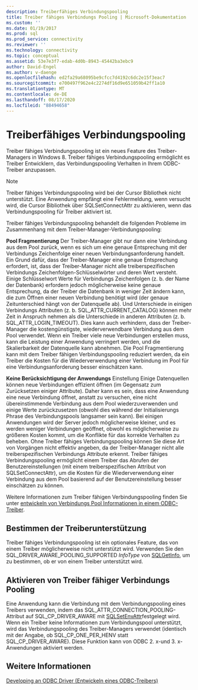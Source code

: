 ```yaml
---
description: Treiberfähiges Verbindungspooling
title: Treiber fähiges Verbindungs Pooling | Microsoft-Dokumentation
ms.custom: ''
ms.date: 01/19/2017
ms.prod: sql
ms.prod_service: connectivity
ms.reviewer: ''
ms.technology: connectivity
ms.topic: conceptual
ms.assetid: 53e7e3f7-edab-4d0b-8943-45442ba3ebc9
author: David-Engel
ms.author: v-daenge
ms.openlocfilehash: ed2fa29a68095be9cfcc7d4192c6dc2e15f3eac7
ms.sourcegitcommit: e700497f962e4c2274df16d9e651059b42ff1a10
ms.translationtype: MT
ms.contentlocale: de-DE
ms.lasthandoff: 08/17/2020
ms.locfileid: "88494658"
---
```

# <a name="driver-aware-connection-pooling"></a>Treiberfähiges Verbindungspooling
Treiber fähiges Verbindungspooling ist ein neues Feature des Treiber-Managers in Windows 8. Treiber fähiges Verbindungspooling ermöglicht es Treiber Entwicklern, das Verbindungspooling Verhalten in Ihrem ODBC-Treiber anzupassen.  
  
> [!NOTE]  
>  Treiber fähiges Verbindungspooling wird bei der Cursor Bibliothek nicht unterstützt. Eine Anwendung empfängt eine Fehlermeldung, wenn versucht wird, die Cursor Bibliothek über SQLSetConnectAttr zu aktivieren, wenn das Verbindungspooling für Treiber aktiviert ist.  
  
 Treiber fähiges Verbindungspooling behandelt die folgenden Probleme im Zusammenhang mit dem Treiber-Manager-Verbindungspooling:  
  
 **Pool Fragmentierung** Der Treiber-Manager gibt nur dann eine Verbindung aus dem Pool zurück, wenn es sich um eine genaue Entsprechung mit der Verbindungs Zeichenfolge einer neuen Verbindungsanforderung handelt.  Ein Grund dafür, dass der Treiber-Manager eine genaue Entsprechung erfordert, ist, dass der Treiber-Manager nicht alle treiberspezifischen Verbindungs Zeichenfolgen-Schlüsselwörter und deren Wert versteht.  Einige Schlüsselwort Werte für Verbindungs Zeichenfolgen (z. b. der Name der Datenbank) erfordern jedoch möglicherweise keine genaue Entsprechung, da der Treiber die Datenbank in weniger Zeit ändern kann, die zum Öffnen einer neuen Verbindung benötigt wird (der genaue Zeitunterschied hängt von der Datenquelle ab). Und Unterschiede in einigen Verbindungs Attributen (z. b. SQL_ATTR_CURRENT_CATALOG) können mehr Zeit in Anspruch nehmen als die Unterschiede in anderen Attributen (z. b. SQL_ATTR_LOGIN_TIMEOUT). Dies kann auch verhindern, dass der Treiber-Manager die kostengünstigste, wiederverwendbare Verbindung aus dem Pool verwendet. Wenn ein Treiber viele neue Verbindungen erstellen muss, kann die Leistung einer Anwendung verringert werden, und die Skalierbarkeit der Datenquelle kann abnehmen. Die Pool Fragmentierung kann mit dem Treiber fähigen Verbindungspooling reduziert werden, da ein Treiber die Kosten für die Wiederverwendung einer Verbindung im Pool für eine Verbindungsanforderung besser einschätzen kann.  
  
 **Keine Berücksichtigung der Anwendungs** Einstellung Einige Datenquellen können neue Verbindungen effizient öffnen (im Gegensatz zum Zurücksetzen einiger Attribute). Daher kann es sein, dass eine Anwendung eine neue Verbindung öffnet, anstatt zu versuchen, eine nicht übereinstimmende Verbindung aus dem Pool wiederzuverwenden und einige Werte zurückzusetzen (obwohl dies während der Initialisierungs Phrase des Verbindungspools langsamer sein kann). Bei einigen Anwendungen wird der Server jedoch möglicherweise kleiner, und es werden weniger Verbindungen geöffnet, obwohl es möglicherweise zu größeren Kosten kommt, um die Konflikte für das korrekte Verhalten zu beheben. Ohne Treiber fähiges Verbindungspooling können Sie diese Art von Vorgängen nicht effektiv angeben, da der Treiber-Manager nicht alle treiberspezifischen Verbindungs Attribute erkennt. Treiber fähiges Verbindungspooling ermöglicht einem Treiber das Abrufen der Benutzereinstellungen (mit einem treiberspezifischen Attribut von SQLSetConnectAttr), um die Kosten für die Wiederverwendung einer Verbindung aus dem Pool basierend auf der Benutzereinstellung besser einschätzen zu können.  
  
 Weitere Informationen zum Treiber fähigen Verbindungspooling finden Sie unter [entwickeln von Verbindungs Pool Informationen in einem ODBC-Treiber](../../../odbc/reference/develop-driver/developing-connection-pool-awareness-in-an-odbc-driver.md).  
  
## <a name="determining-driver-support"></a>Bestimmen der Treiberunterstützung  
 Treiber fähiges Verbindungspooling ist ein optionales Feature, das von einem Treiber möglicherweise nicht unterstützt wird. Verwenden Sie den SQL_DRIVER_AWARE_POOLING_SUPPORTED *InfoType* von [SQLGetInfo](../../../odbc/reference/syntax/sqlgetinfo-function.md), um zu bestimmen, ob er von einem Treiber unterstützt wird.  
  
## <a name="how-to-enable-driver-aware-connection-pooling"></a>Aktivieren von Treiber fähiger Verbindungs Pooling  
 Eine Anwendung kann die Verbindung mit dem Verbindungspooling eines Treibers verwenden, indem das SQL_ATTR_CONNECTION_POOLING-Attribut auf SQL_CP_DRIVER_AWARE mit [SQLSetEnvAttr](../../../odbc/reference/syntax/sqlsetenvattr-function.md)festgelegt wird. Wenn ein Treiber keine Informationen zum Verbindungspool unterstützt, wird das Verbindungspooling des Treiber-Managers verwendet (identisch mit der Angabe, ob SQL_CP_ONE_PER_HENV statt SQL_CP_DRIVER_AWARE). Diese Funktion kann von ODBC 2. x-und 3. x-Anwendungen aktiviert werden.  
  
## <a name="see-also"></a>Weitere Informationen  
 [Developing an ODBC Driver (Entwickeln eines ODBC-Treibers)](../../../odbc/reference/develop-driver/developing-an-odbc-driver.md)

